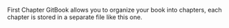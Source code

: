 First Chapter
GitBook allows you to organize your book into chapters, each chapter is stored in a separate file like this one.
